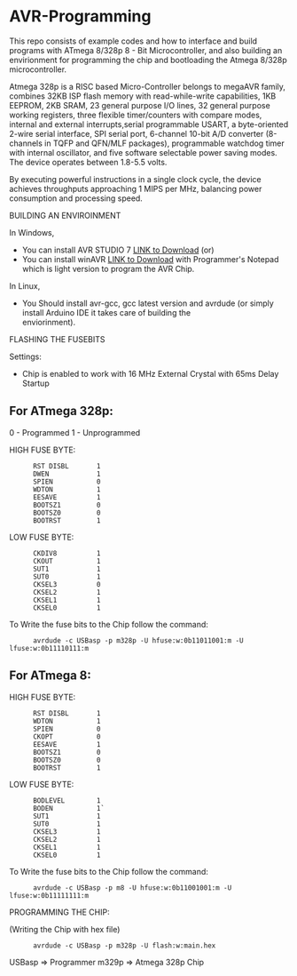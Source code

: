 # AVR-Programming

This repo consists of example codes and how to interface and build programs with ATmega 8/328p 8 - Bit Microcontroller, and also building an envirionment for programming the chip and bootloading the Atmega 8/328p microcontroller.

Atmega 328p is a RISC based Micro-Controller belongs to megaAVR family, combines 32KB ISP flash memory with read-while-write capabilities, 1KB EEPROM, 2KB SRAM, 23 general purpose I/O lines, 32 general purpose working registers, three flexible timer/counters with compare modes, internal and external interrupts,serial programmable USART, a byte-oriented 2-wire serial interface, SPI serial port, 6-channel 10-bit A/D converter (8-channels in TQFP and QFN/MLF packages), programmable watchdog timer with internal oscillator, and five software selectable power saving modes. The device operates between 1.8-5.5 volts.

By executing powerful instructions in a single clock cycle, the device achieves throughputs approaching 1 MIPS per MHz, balancing power consumption and processing speed.

BUILDING AN ENVIROINMENT

In Windows, 

  - You can install AVR STUDIO 7 [LINK to Download](http://www.atmel.com/microsite/atmel-studio/) (or)
  - You can install winAVR [LINK to Download](http://sourceforge.net/projects/winavr/files/WinAVR/20100110/) with Programmer's  Notepad which is light version to program the AVR Chip.

In Linux,

  - You Should install avr-gcc, gcc latest version and avrdude (or simply install Arduino IDE it takes care of building the   
    enviorinment).

FLASHING THE FUSEBITS 

Settings:

  - Chip is enabled to work with 16 MHz External Crystal with 65ms Delay Startup
  
For ATmega 328p:
----------------

0 - Programmed
1 - Unprogrammed

HIGH FUSE BYTE:

          RST DISBL       1
          DWEN            1
          SPIEN           0
          WDTON           1
          EESAVE          1
          BOOTSZ1         0
          BOOTSZ0         0
          BOOTRST         1

LOW FUSE BYTE:

          CKDIV8          1
          CKOUT           1
          SUT1            1
          SUT0            1
          CKSEL3          0
          CKSEL2          1
          CKSEL1          1
          CKSEL0          1

To Write the fuse bits to the Chip follow the command:

          avrdude -c USBasp -p m328p -U hfuse:w:0b11011001:m -U lfuse:w:0b11110111:m

For ATmega 8:
-------------

HIGH FUSE BYTE:

          RST DISBL       1
          WDTON           1
          SPIEN           0
          CKOPT           0
          EESAVE          1
          BOOTSZ1         0
          BOOTSZ0         0
          BOOTRST         1

LOW FUSE BYTE:

          BODLEVEL        1
          BODEN           1`
          SUT1            1
          SUT0            1
          CKSEL3          1
          CKSEL2          1
          CKSEL1          1
          CKSEL0          1

To Write the fuse bits to the Chip follow the command:

          avrdude -c USBasp -p m8 -U hfuse:w:0b11001001:m -U lfuse:w:0b11111111:m


PROGRAMMING THE CHIP:

(Writing the Chip with hex file)

          avrdude -c USBasp -p m328p -U flash:w:main.hex

USBasp => Programmer
m329p  => Atmega 328p Chip




